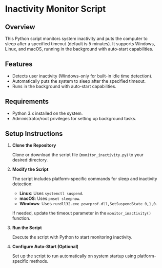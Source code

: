# Inactivity Monitor Script

## Overview

This Python script monitors system inactivity and puts the computer to sleep after a specified timeout (default is 5 minutes). It supports Windows, Linux, and macOS, running in the background with auto-start capabilities.

## Features

- Detects user inactivity (Windows-only for built-in idle time detection).
- Automatically puts the system to sleep after the specified timeout.
- Runs in the background with auto-start capabilities.

## Requirements

- Python 3.x installed on the system.
- Administrator/root privileges for setting up background tasks.

## Setup Instructions

1. **Clone the Repository**

   Clone or download the script file (`monitor_inactivity.py`) to your desired directory.

2. **Modify the Script**

   The script includes platform-specific commands for sleep and inactivity detection:
   - **Linux**: Uses `systemctl suspend`.
   - **macOS**: Uses `pmset sleepnow`.
   - **Windows**: Uses `rundll32.exe powrprof.dll,SetSuspendState 0,1,0`.

   If needed, update the timeout parameter in the `monitor_inactivity()` function.

3. **Run the Script**

   Execute the script with Python to start monitoring inactivity.

4. **Configure Auto-Start (Optional)**

   Set up the script to run automatically on system startup using platform-specific methods.

